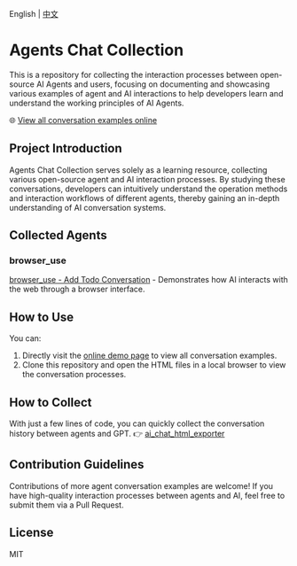 English | [中文](README.md)

# Agents Chat Collection

This is a repository for collecting the interaction processes between open-source AI Agents and users, focusing on documenting and showcasing various examples of agent and AI interactions to help developers learn and understand the working principles of AI Agents.

🌐 [View all conversation examples online](https://fishisnow.github.io/agents-chat-collection/)

## Project Introduction

Agents Chat Collection serves solely as a learning resource, collecting various open-source agent and AI interaction processes. By studying these conversations, developers can intuitively understand the operation methods and interaction workflows of different agents, thereby gaining an in-depth understanding of AI conversation systems.

## Collected Agents

### browser_use

[browser_use - Add Todo Conversation](https://fishisnow.github.io/agents-chat-collection/browser_use/conversation_add_todo.html) - Demonstrates how AI interacts with the web through a browser interface.

## How to Use

You can:
1. Directly visit the [online demo page](https://fishisnow.github.io/agents-chat-collection/) to view all conversation examples.
2. Clone this repository and open the HTML files in a local browser to view the conversation processes.

## How to Collect
With just a few lines of code, you can quickly collect the conversation history between agents and GPT.
👉 [ai_chat_html_exporter](https://github.com/fishisnow/ai_chat_html_exporter)

## Contribution Guidelines

Contributions of more agent conversation examples are welcome! If you have high-quality interaction processes between agents and AI, feel free to submit them via a Pull Request.

## License

MIT